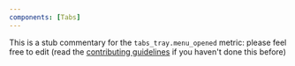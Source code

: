 ```yaml
---
components: [Tabs]
---
```


This is a stub commentary for the `tabs_tray.menu_opened` metric: please feel free to edit (read the
[contributing guidelines](https://github.com/mozilla/glean-annotations/blob/main/CONTRIBUTING.md)
if you haven't done this before)
